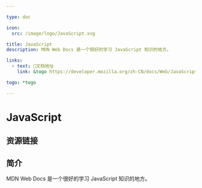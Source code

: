 ```yaml
---

type: doc

icon:
  src: /image/logo/JavaScript.svg

title: JavaScript
description: MDN Web Docs 是一个很好的学习 JavaScript 知识的地方。

links:
  - text: 📖文档地址
    link: &togo https://developer.mozilla.org/zh-CN/docs/Web/JavaScript

togo: *togo

---
```


<ShowLogo />

# JavaScript

<ShowBreadcrumb />

## 资源链接

<ShowLinks />

## 简介

MDN Web Docs 是一个很好的学习 JavaScript 知识的地方。
